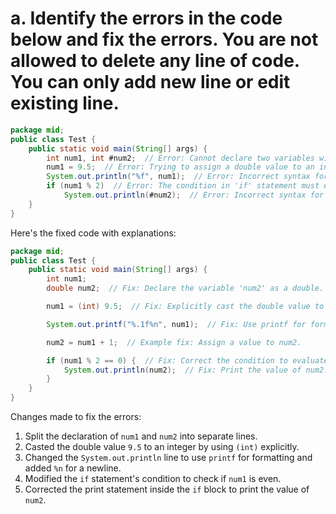 # a. Identify the errors in the code below and fix the errors. You are not allowed to delete any line of code. You can only add new line or edit existing line.

```java
package mid;
public class Test {
    public static void main(String[] args) { 
        int num1, int #num2;  // Error: Cannot declare two variables without separating their declarations.
        num1 = 9.5;  // Error: Trying to assign a double value to an int variable without explicit casting.
        System.out.println("%f", num1);  // Error: Incorrect syntax for printing.
        if (num1 % 2)  // Error: The condition in 'if' statement must evaluate to a boolean value.
            System.out.println(#num2);  // Error: Incorrect syntax for variable name.
    }
}
```

Here's the fixed code with explanations:

```java
package mid;
public class Test {
    public static void main(String[] args) { 
        int num1;
        double num2;  // Fix: Declare the variable 'num2' as a double.

        num1 = (int) 9.5;  // Fix: Explicitly cast the double value to int.

        System.out.printf("%.1f%n", num1);  // Fix: Use printf for formatting and %n for newline.

        num2 = num1 + 1;  // Example fix: Assign a value to num2.

        if (num1 % 2 == 0) {  // Fix: Correct the condition to evaluate if num1 is even.
            System.out.println(num2);  // Fix: Print the value of num2.
        }
    }
}
```

Changes made to fix the errors:
1. Split the declaration of `num1` and `num2` into separate lines.
2. Casted the double value `9.5` to an integer by using `(int)` explicitly.
3. Changed the `System.out.println` line to use `printf` for formatting and added `%n` for a newline.
4. Modified the `if` statement's condition to check if `num1` is even.
5. Corrected the print statement inside the `if` block to print the value of `num2`.
